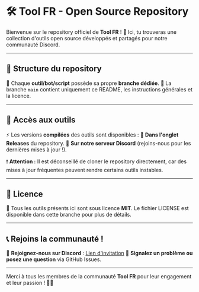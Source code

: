 # 🛠️ Tool FR - Open Source Repository

Bienvenue sur le repository officiel de **Tool FR** ! 🚀 Ici, tu trouveras une collection d'outils open source développés et partagés pour notre communauté Discord.

---

## 📂 Structure du repository

🔹 Chaque **outil/bot/script** possède sa propre **branche dédiée**. 
🔹 La branche `main` contient uniquement ce README, les instructions générales et la licence.

---

## 🚀 Accès aux outils

⚡ Les versions **compilées** des outils sont disponibles :
📌 **Dans l'onglet Releases** du repository.
📌 **Sur notre serveur Discord** (rejoins-nous pour les dernières mises à jour !).

❗ **Attention :** Il est déconseillé de cloner le repository directement, car des mises à jour fréquentes peuvent rendre certains outils instables.

---

## 📜 Licence

📖 Tous les outils présents ici sont sous licence **MIT**. Le fichier LICENSE est disponible dans cette branche pour plus de détails.

---

## 📞 Rejoins la communauté !

💬 **Rejoignez-nous sur Discord** : [Lien d'invitation](#)
🐛 **Signalez un problème ou posez une question** via GitHub Issues.

---

Merci à tous les membres de la communauté **Tool FR** pour leur engagement et leur passion ! 💙🔥
